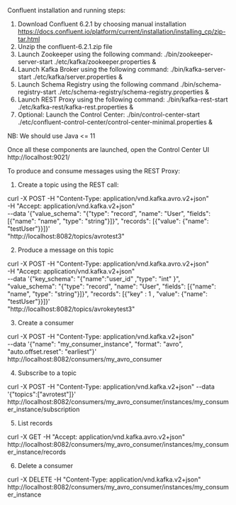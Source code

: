 Confluent installation and running steps:

1. Download Confluent 6.2.1 by choosing manual installation https://docs.confluent.io/platform/current/installation/installing_cp/zip-tar.html
2. Unzip the confluent-6.2.1.zip file
3. Launch Zookeeper using the following command: ./bin/zookeeper-server-start ./etc/kafka/zookeeper.properties &
4. Launch Kafka Broker using the following command: ./bin/kafka-server-start ./etc/kafka/server.properties &
5. Launch Schema Registry using the following command ./bin/schema-registry-start ./etc/schema-registry/schema-registry.properties &
6. Launch REST Proxy using the following command: ./bin/kafka-rest-start ./etc/kafka-rest/kafka-rest.properties &
7. Optional: Launch the Control Center: ./bin/control-center-start ./etc/confluent-control-center/control-center-minimal.properties &

NB: We should use Java <= 11

Once all these components are launched, open the Control Center UI http://localhost:9021/

To produce and consume messages using the REST Proxy:

1. Create a topic using the REST call: 

curl -X POST -H "Content-Type: application/vnd.kafka.avro.v2+json" \
   -H "Accept: application/vnd.kafka.v2+json" \
   --data '{"value_schema": "{\"type\": \"record\", \"name\": \"User\", \"fields\": [{\"name\": \"name\", \"type\": \"string\"}]}", "records": [{"value": {"name": "testUser"}}]}' \
   "http://localhost:8082/topics/avrotest3"

2. Produce a message on this topic

curl -X POST -H "Content-Type: application/vnd.kafka.avro.v2+json" \
-H "Accept: application/vnd.kafka.v2+json" \
--data '{"key_schema": "{\"name\":\"user_id\"  ,\"type\": \"int\"   }", "value_schema": "{\"type\": \"record\", \"name\": \"User\", \"fields\": [{\"name\": \"name\", \"type\": \"string\"}]}", "records": [{"key" : 1 , "value": {"name": "testUser"}}]}' \
"http://localhost:8082/topics/avrokeytest3"

3. Create a consumer 

curl -X POST  -H "Content-Type: application/vnd.kafka.v2+json" \
--data '{"name": "my_consumer_instance", "format": "avro", "auto.offset.reset": "earliest"}' \
http://localhost:8082/consumers/my_avro_consumer

4. Subscribe to a topic

curl -X POST -H "Content-Type: application/vnd.kafka.v2+json" --data '{"topics":["avrotest"]}' \
http://localhost:8082/consumers/my_avro_consumer/instances/my_consumer_instance/subscription

5. List records

curl -X GET -H "Accept: application/vnd.kafka.avro.v2+json" \
http://localhost:8082/consumers/my_avro_consumer/instances/my_consumer_instance/records

6. Delete a consumer

curl -X DELETE -H "Content-Type: application/vnd.kafka.v2+json" \
http://localhost:8082/consumers/my_avro_consumer/instances/my_consumer_instance



